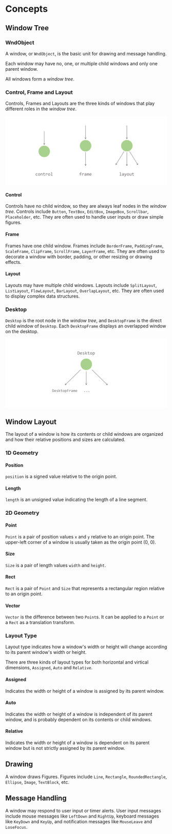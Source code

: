 # Concepts

## Window Tree

### WndObject

A window, or `WndObject`, is the basic unit for drawing and message handling.

Each window may have no, one, or multiple child windows and only one parent window.

All windows form a *window tree*.

### Control, Frame and Layout

Controls, Frames and Layouts are the three kinds of windows that play different roles in the *window tree*.

![](images/control-frame-layout.png)

#### Control

Controls have no child window, so they are always leaf nodes in the *window tree*. Controls include `Button`, `TextBox`, `EditBox`, `ImageBox`, `Scrollbar`, `Placeholder`, etc. They are often used to handle user inputs or draw simple figures.

#### Frame

Frames have one child window. Frames include `BorderFrame`, `PaddingFrame`, `ScaleFrame`, `ClipFrame`, `ScrollFrame`, `LayerFrame`, etc. They are often used to decorate a window with border, padding, or other resizing or drawing effects.

#### Layout

Layouts may have multiple child windows. Layouts include `SplitLayout`, `ListLayout`, `FlowLayout`, `BarLayout`, `OverlapLayout`, etc. They are often used to display complex data structures.

### Desktop

`Desktop` is the root node in the *window tree*, and `DesktopFrame` is the direct child window of `Desktop`. Each `DesktopFrame` displays an overlapped window on the desktop.

![](images/Desktop-DesktopFrame.png)

## Window Layout

The layout of a window is how its contents or child windows are organized and how their relative positions and sizes are calculated.

### 1D Geometry

#### Position

`position` is a signed value relative to the origin point.

#### Length

`length` is an unsigned value indicating the length of a line segment.

### 2D Geometry

#### Point

`Point` is a pair of position values `x` and `y` relative to an origin point. The upper-left corner of a window is usually taken as the origin point (0, 0).

#### Size

`Size` is a pair of length values `width` and `height`. 

#### Rect

`Rect` is a pair of `Point` and `Size` that represents a rectangular region relative to an origin point.

#### Vector

`Vector` is the difference between two `Point`s. It can be applied to a `Point` or a `Rect` as a translation transform.

### Layout Type

Layout type indicates how a window's width or height will change according to its parent window's width or height.

There are three kinds of layout types for both horizontal and virtical dimensions, `Assigned`, `Auto` and `Relative`.

#### Assigned

Indicates the width or height of a window is assigned by its parent window.

#### Auto

Indicates the width or height of a window is independent of its parent window, and is probably dependent on its contents or child windows.

#### Relative

Indicates the width or height of a window is dependent on its parent window but is not strictly assigned by its parent window. 

## Drawing

A window draws Figures. Figures include `Line`, `Rectangle`, `RoundedRectangle`, `Ellipse`, `Image`, `TextBlock`, etc.

## Message Handling

A window may respond to user input or timer alerts. User input messages include mouse messages like `LeftDown` and `RightUp`, keyboard messages like `KeyDown` and `KeyUp`, and notification messages like `MouseLeave` and `LoseFocus`.
